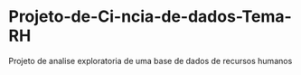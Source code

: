 # Projeto-de-Ci-ncia-de-dados-Tema-RH
Projeto de analise exploratoria de uma base de dados de recursos humanos
